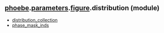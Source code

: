 ## [phoebe](phoebe.md).[parameters](phoebe.parameters.md).[figure](phoebe.parameters.figure.md).distribution (module)

* [distribution_collection](phoebe.parameters.figure.distribution.distribution_collection.md)
* [phase_mask_inds](phoebe.parameters.figure.distribution.phase_mask_inds.md)

